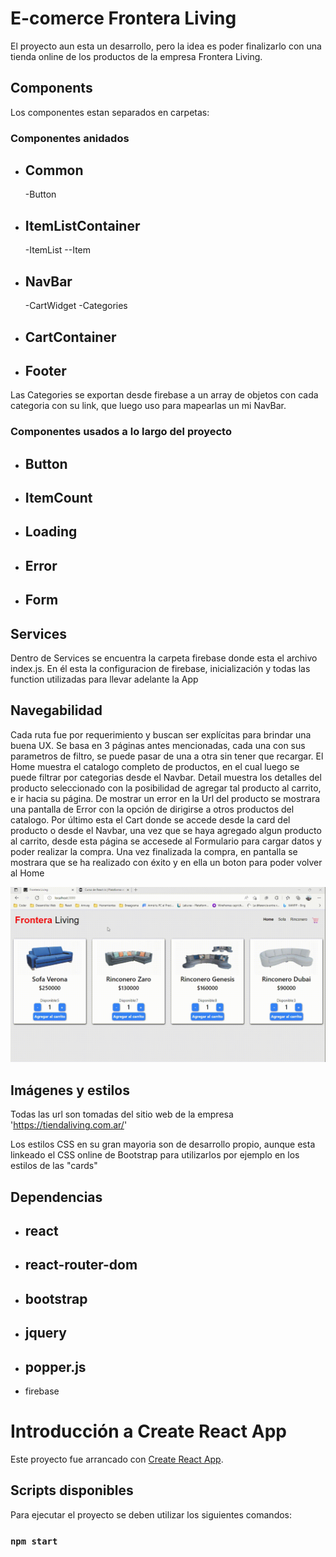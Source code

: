 # E-comerce Frontera Living

El proyecto aun esta un desarrollo, pero la idea es poder finalizarlo con una tienda online de los productos de la empresa Frontera Living.

## Components

Los componentes estan separados en carpetas:

### Componentes anidados

- Common
    -
    -Button
- ItemListContainer
    -
    -ItemList
    --Item
- NavBar
    -
    -CartWidget
    -Categories
- CartContainer
    -
- Footer
    -

Las Categories se exportan desde firebase a un array de objetos con cada categoria con su link, que luego uso para mapearlas un mi NavBar.


### Componentes usados a lo largo del proyecto

- Button
    -
- ItemCount
    -
- Loading
    -
- Error
    -
- Form
    -

## Services

Dentro de Services se encuentra la carpeta firebase donde esta el archivo index.js. En él esta la configuracion de firebase, inicialización y todas las function utilizadas para llevar adelante la App

## Navegabilidad

Cada ruta fue por requerimiento y buscan ser explícitas para brindar una buena UX.
Se basa en 3 páginas antes mencionadas, cada una con sus parametros de filtro, se puede pasar de una a otra sin tener que recargar.
El Home muestra el catalogo completo de productos, en el cual luego se puede filtrar por categorias desde el Navbar.
Detail muestra los detalles del producto seleccionado con la posibilidad de agregar tal producto al carrito, e ir hacia su página. De mostrar un error en la Url del producto se mostrara una pantalla de Error con la opción de dirigirse a otros productos del catalogo.
Por último esta el Cart donde se accede desde la card del producto o desde el Navbar, una vez que se haya agregado algun producto al carrito, desde esta página se accesede al Formulario para cargar datos y poder realizar la compra. Una vez finalizada la compra, en pantalla se mostrara que se ha realizado con éxito y en ella un boton para poder volver al Home

![image](https://github.com/Maxi-Coronel/ecommerce-coronel/blob/main/Navegation.gif)

## Imágenes y estilos

Todas las url son tomadas del sitio web de la empresa 'https://tiendaliving.com.ar/'

Los estilos CSS en su gran mayoria son de desarrollo propio, aunque esta linkeado el CSS online de Bootstrap para utilizarlos por ejemplo en los estilos de las "cards"

## Dependencias

- react
    -
- react-router-dom
    -
- bootstrap
    -
- jquery
    -
- popper.js
    -
- firebase

# Introducción a Create React App

Este proyecto fue arrancado con [Create React App](https://github.com/facebook/create-react-app).

## Scripts disponibles

Para ejecutar el proyecto se deben utilizar los siguientes comandos:

### `npm start`